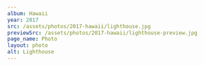 ```yaml
---
album: Hawaii
year: 2017
src: /assets/photos/2017-hawaii/lighthouse.jpg
previewSrc: /assets/photos/2017-hawaii/lighthouse-preview.jpg
page_name: Photo
layout: photo
alt: Lighthouse
---
```

